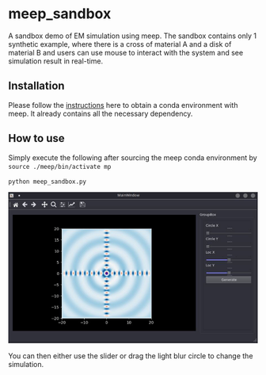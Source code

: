 # meep_sandbox
A sandbox demo of EM simulation using meep. The sandbox contains only 1 synthetic example, where there is a cross of material A and a disk of material B and users can use mouse to interact with the system and see simulation result in real-time.

## Installation
Please follow the [instructions](https://meep.readthedocs.io/en/latest/Python_User_Interface/) here to obtain a conda environment with meep. It already contains all the necessary dependency.

## How to use
Simply execute the following after sourcing the meep conda environment by `source ./meep/bin/activate mp`
```
python meep_sandbox.py
```

![Sandbox window](https://github.com/boycetsang/meep_sandbox/blob/master/demo.JPG)

You can then either use the slider or drag the light blur circle to change the simulation.
